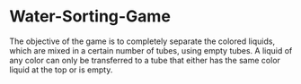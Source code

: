 # Water-Sorting-Game

The objective of the game is to completely separate the colored liquids, which are mixed in a certain number of tubes, using empty tubes. A liquid of any color can only be transferred to a tube that either has the same color liquid at the top or is empty.
